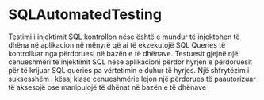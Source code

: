 # SQLAutomatedTesting


Testimi i injektimit SQL kontrollon nëse është e mundur të injektohen të dhëna në aplikacion në mënyrë që ai të ekzekutojë SQL Queries të kontrolluar nga përdoruesi në bazën e të dhënave. Testuesit gjejnë një cenueshmëri të injektimit SQL nëse aplikacioni përdor hyrjen e përdoruesit për të krijuar SQL queries pa vërtetimin e duhur të hyrjes. Një shfrytëzim i suksesshëm i kësaj klase cenueshmërie lejon një përdorues të paautorizuar të aksesojë ose manipulojë të dhënat në bazën e të dhënave
